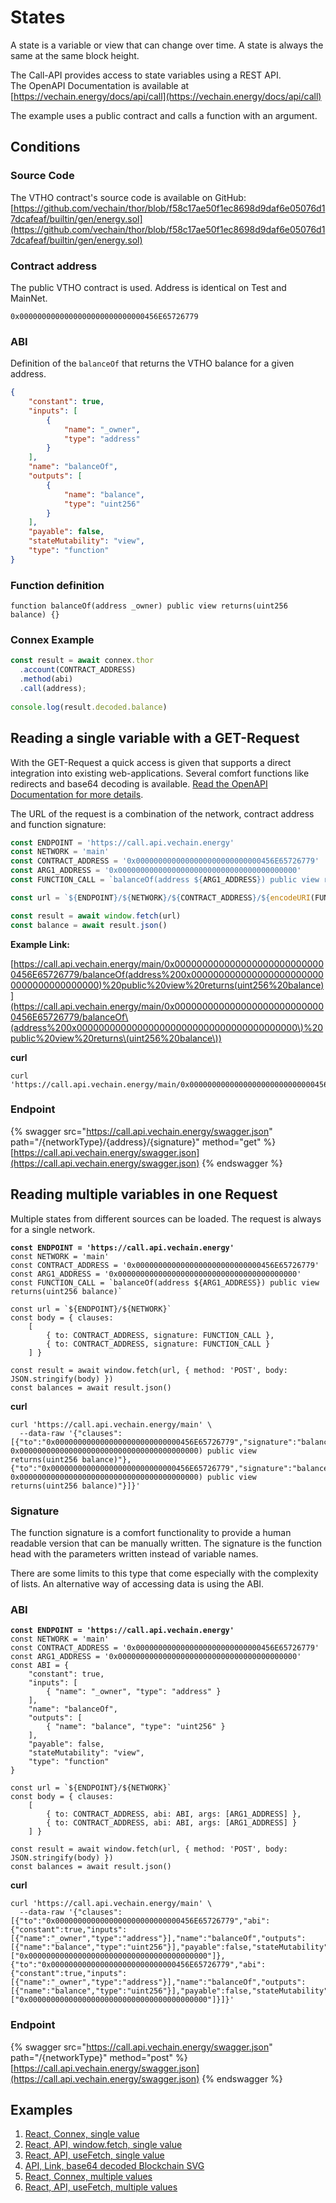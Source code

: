 # States

A state is a variable or view that can change over time. A state is always the same at the same block height.

The Call-API provides access to state variables using a REST API.\
The OpenAPI Documentation is available at [https://vechain.energy/docs/api/call](https://vechain.energy/docs/api/call)

The example uses a public contract and calls a function with an argument.

## Conditions

### Source Code

The VTHO contract's source code is available on GitHub:\
[https://github.com/vechain/thor/blob/f58c17ae50f1ec8698d9daf6e05076d17dcafeaf/builtin/gen/energy.sol](https://github.com/vechain/thor/blob/f58c17ae50f1ec8698d9daf6e05076d17dcafeaf/builtin/gen/energy.sol)

### Contract address

The public VTHO contract is used. Address is identical on Test and MainNet.

```solidity
0x0000000000000000000000000000456E65726779
```

### ABI

Definition of the `balanceOf` that returns the VTHO balance for a given address.

```json
{
    "constant": true,
    "inputs": [
        {
            "name": "_owner",
            "type": "address"
        }
    ],
    "name": "balanceOf",
    "outputs": [
        {
            "name": "balance",
            "type": "uint256"
        }
    ],
    "payable": false,
    "stateMutability": "view",
    "type": "function"
}
```

### Function definition

```solidity
function balanceOf(address _owner) public view returns(uint256 balance) {}
```

### Connex Example

```typescript
const result = await connex.thor
  .account(CONTRACT_ADDRESS)
  .method(abi)
  .call(address);
  
console.log(result.decoded.balance)
```

## Reading a single variable with a GET-Request

With the GET-Request a quick access is given that supports a direct integration into existing web-applications. Several comfort functions like redirects and base64 decoding is available. [Read the OpenAPI Documentation for more details](https://vechain.energy/docs/api/call).

The URL of the request is a combination of the network, contract address and function signature:

```javascript
const ENDPOINT = 'https://call.api.vechain.energy'
const NETWORK = 'main'
const CONTRACT_ADDRESS = '0x0000000000000000000000000000456E65726779'
const ARG1_ADDRESS = '0x0000000000000000000000000000000000000000'
const FUNCTION_CALL = `balanceOf(address ${ARG1_ADDRESS}) public view returns(uint256 balance)`

const url = `${ENDPOINT}/${NETWORK}/${CONTRACT_ADDRESS}/${encodeURI(FUNCTION_CALL)}`

const result = await window.fetch(url)
const balance = await result.json()
```

**Example Link:**

[https://call.api.vechain.energy/main/0x0000000000000000000000000000456E65726779/balanceOf(address%200x0000000000000000000000000000000000000000)%20public%20view%20returns(uint256%20balance)](https://call.api.vechain.energy/main/0x0000000000000000000000000000456E65726779/balanceOf\(address%200x0000000000000000000000000000000000000000\)%20public%20view%20returns\(uint256%20balance\))

**curl**

```shell
curl 'https://call.api.vechain.energy/main/0x0000000000000000000000000000456E65726779/balanceOf(address%200x0000000000000000000000000000000000000000)%20public%20view%20returns(uint256%20balance)'
```

### Endpoint

{% swagger src="https://call.api.vechain.energy/swagger.json" path="/{networkType}/{address}/{signature}" method="get" %}
[https://call.api.vechain.energy/swagger.json](https://call.api.vechain.energy/swagger.json)
{% endswagger %}

## Reading multiple variables in one Request

Multiple states from different sources can be loaded. The request is always for a single network.

<pre class="language-javascript"><code class="lang-javascript"><strong>const ENDPOINT = 'https://call.api.vechain.energy'
</strong>const NETWORK = 'main'
const CONTRACT_ADDRESS = '0x0000000000000000000000000000456E65726779'
const ARG1_ADDRESS = '0x0000000000000000000000000000000000000000'
const FUNCTION_CALL = `balanceOf(address ${ARG1_ADDRESS}) public view returns(uint256 balance)`

const url = `${ENDPOINT}/${NETWORK}`
const body = { clauses:
    [
        { to: CONTRACT_ADDRESS, signature: FUNCTION_CALL },
        { to: CONTRACT_ADDRESS, signature: FUNCTION_CALL }
    ] }

const result = await window.fetch(url, { method: 'POST', body: JSON.stringify(body) })
const balances = await result.json()</code></pre>

**curl**

```shell
curl 'https://call.api.vechain.energy/main' \
  --data-raw '{"clauses":[{"to":"0x0000000000000000000000000000456E65726779","signature":"balanceOf(address 0x0000000000000000000000000000000000000000) public view returns(uint256 balance)"},{"to":"0x0000000000000000000000000000456E65726779","signature":"balanceOf(address 0x0000000000000000000000000000000000000000) public view returns(uint256 balance)"}]}'
```

### Signature

The function signature is a comfort functionality to provide a human readable version that can be manually written. The signature is the function head with the parameters written instead of variable names.

There are some limits to this type that come especially with the complexity of lists. An alternative way of accessing data is using the ABI.

### ABI

<pre class="language-javascript"><code class="lang-javascript"><strong>const ENDPOINT = 'https://call.api.vechain.energy'
</strong>const NETWORK = 'main'
const CONTRACT_ADDRESS = '0x0000000000000000000000000000456E65726779'
const ARG1_ADDRESS = '0x0000000000000000000000000000000000000000'
const ABI = {
    "constant": true,
    "inputs": [
        { "name": "_owner", "type": "address" }
    ],
    "name": "balanceOf",
    "outputs": [
        { "name": "balance", "type": "uint256" }
    ],
    "payable": false,
    "stateMutability": "view",
    "type": "function"
}

const url = `${ENDPOINT}/${NETWORK}`
const body = { clauses:
    [
        { to: CONTRACT_ADDRESS, abi: ABI, args: [ARG1_ADDRESS] },
        { to: CONTRACT_ADDRESS, abi: ABI, args: [ARG1_ADDRESS] }
    ] }

const result = await window.fetch(url, { method: 'POST', body: JSON.stringify(body) })
const balances = await result.json()</code></pre>

**curl**

```shell
curl 'https://call.api.vechain.energy/main' \
  --data-raw '{"clauses":[{"to":"0x0000000000000000000000000000456E65726779","abi":{"constant":true,"inputs":[{"name":"_owner","type":"address"}],"name":"balanceOf","outputs":[{"name":"balance","type":"uint256"}],"payable":false,"stateMutability":"view","type":"function"},"args":["0x0000000000000000000000000000000000000000"]},{"to":"0x0000000000000000000000000000456E65726779","abi":{"constant":true,"inputs":[{"name":"_owner","type":"address"}],"name":"balanceOf","outputs":[{"name":"balance","type":"uint256"}],"payable":false,"stateMutability":"view","type":"function"},"args":["0x0000000000000000000000000000000000000000"]}]}'
```

### Endpoint

{% swagger src="https://call.api.vechain.energy/swagger.json" path="/{networkType}" method="post" %}
[https://call.api.vechain.energy/swagger.json](https://call.api.vechain.energy/swagger.json)
{% endswagger %}

## Examples

1. [React, Connex, single value](https://codesandbox.io/s/read-contract-state-with-connex-q24lne)
2. [React, API, window.fetch, single value](https://codesandbox.io/s/read-contract-state-with-call-api-fetch-22rp2q)
3. [React, API, useFetch, single value](https://codesandbox.io/s/read-contract-state-with-call-api-usefetch-uo1u6g)
4. [API, Link, base64 decoded Blockchain SVG](https://call.api.vechain.energy/main/0x5bE4dC49e862cb28571664e3e692e61E8bf25F26/createTom\(\)%20returns%20\(string\)?decodeBase64=1\&contentType=image/svg%2Bxml)
5. [React, Connex, multiple values](https://codesandbox.io/s/read-multiple-contract-states-with-connex-0rvos0)
6. [React, API, useFetch, multiple values](https://codesandbox.io/s/read-multiple-contract-states-with-call-api-usefetch-kwir33)

